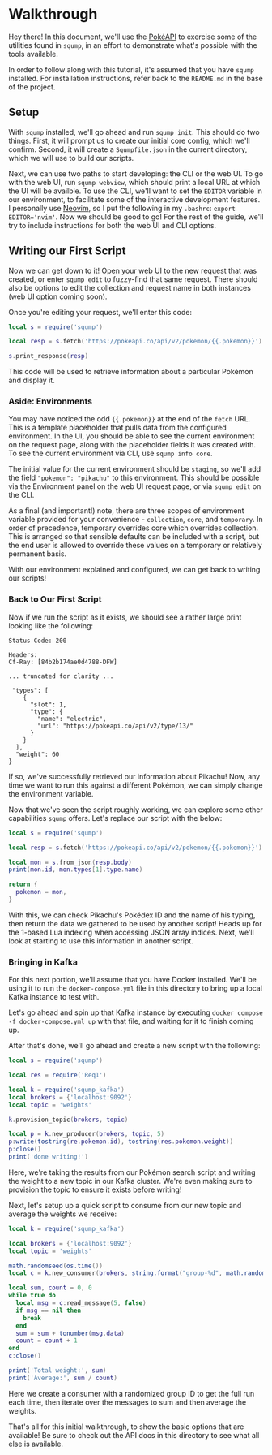 # Walkthrough

Hey there! In this document, we'll use the [PokéAPI](https://pokeapi.co/) to exercise some of the utilities found in `sqump`, in an effort to demonstrate what's possible with the tools available.

In order to follow along with this tutorial, it's assumed that you have `sqump` installed. For installation instructions, refer back to the `README.md` in the base of the project.

## Setup
With `sqump` installed, we'll go ahead and run `sqump init`. This should do two things. First, it will prompt us to create our initial core config, which we'll confirm. Second, it will create a `Squmpfile.json` in the current directory, which we will use to build our scripts.

Next, we can use two paths to start developing: the CLI or the web UI. To go with the web UI, run `sqump webview`, which should print a local URL at which the UI will be availble. To use the CLI, we'll want to set the `EDITOR` variable in our environment, to facilitate some of the interactive development features. I personally use [Neovim](https://neovim.io/), so I put the following in my `.bashrc`: `export EDITOR='nvim'`. Now we should be good to go! For the rest of the guide, we'll try to include instructions for both the web UI and CLI options.

## Writing our First Script
Now we can get down to it! Open your web UI to the new request that was created, or enter `sqump edit` to fuzzy-find that same request. There should also be options to edit the collection and request name in both instances (web UI option coming soon).

Once you're editing your request, we'll enter this code:
```lua
local s = require('sqump')

local resp = s.fetch('https://pokeapi.co/api/v2/pokemon/{{.pokemon}}')

s.print_response(resp)
```

This code will be used to retrieve information about a particular Pokémon and display it.

### Aside: Environments
You may have noticed the odd `{{.pokemon}}` at the end of the `fetch` URL. This is a template placeholder that pulls data from the configured environment. In the UI, you should be able to see the current environment on the request page, along with the placeholder fields it was created with. To see the current environment via CLI, use `sqump info core`.

The initial value for the current environment should be `staging`, so we'll add the field `"pokemon": "pikachu"` to this environment. This should be possible via the Environment panel on the web UI request page, or via `sqump edit` on the CLI.

As a final (and important!) note, there are three scopes of environment variable provided for your convenience - `collection`, `core`, and `temporary`. In order of precedence, temporary overrides core which overrides collection. This is arranged so that sensible defaults can be included with a script, but the end user is allowed to override these values on a temporary or relatively permanent basis.

With our environment explained and configured, we can get back to writing our scripts!

### Back to Our First Script
Now if we run the script as it exists, we should see a rather large print looking like the following:
```
Status Code: 200

Headers:
Cf-Ray: [84b2b174ae0d4788-DFW]

... truncated for clarity ...

 "types": [
    {
      "slot": 1,
      "type": {
        "name": "electric",
        "url": "https://pokeapi.co/api/v2/type/13/"
      }
    }
  ],
  "weight": 60
}
```
If so, we've successfully retrieved our information about Pikachu! Now, any time we want to run this against a different Pokémon, we can simply change the environment variable.

Now that we've seen the script roughly working, we can explore some other capabilities `sqump` offers. Let's replace our script with the below:
```lua
local s = require('sqump')

local resp = s.fetch('https://pokeapi.co/api/v2/pokemon/{{.pokemon}}')

local mon = s.from_json(resp.body)
print(mon.id, mon.types[1].type.name)

return {
  pokemon = mon,
}
```
With this, we can check Pikachu's Pokédex ID and the name of his typing, then return the data we gathered to be used by another script! Heads up for the 1-based Lua indexing when accessing JSON array indices. Next, we'll look at starting to use this information in another script.

### Bringing in Kafka
For this next portion, we'll assume that you have Docker installed. We'll be using it to run the `docker-compose.yml` file in this directory to bring up a local Kafka instance to test with.

Let's go ahead and spin up that Kafka instance by executing `docker compose -f docker-compose.yml up` with that file, and waiting for it to finish coming up.

After that's done, we'll go ahead and create a new script with the following:
```lua
local s = require('sqump')

local res = require('Req1')

local k = require('sqump_kafka')
local brokers = {'localhost:9092'}
local topic = 'weights'

k.provision_topic(brokers, topic)

local p = k.new_producer(brokers, topic, 5)
p:write(tostring(re.pokemon.id), tostring(res.pokemon.weight))
p:close()
print('done writing!')
```
Here, we're taking the results from our Pokémon search script and writing the weight to a new topic in our Kafka cluster. We're even making sure to provision the topic to ensure it exists before writing!

Next, let's setup up a quick script to consume from our new topic and average the weights we receive:
```lua
local k = require('sqump_kafka')

local brokers = {'localhost:9092'}
local topic = 'weights'

math.randomseed(os.time())
local c = k.new_consumer(brokers, string.format("group-%d", math.random(1, 1000)), topic, 'first')

local sum, count = 0, 0
while true do
  local msg = c:read_message(5, false)
  if msg == nil then
    break
  end
  sum = sum + tonumber(msg.data)
  count = count + 1
end
c:close()

print('Total weight:', sum)
print('Average:', sum / count)
```
Here we create a consumer with a randomized group ID to get the full run each time, then iterate over the messages to sum and then average the weights.

That's all for this initial walkthrough, to show the basic options that are available! Be sure to check out the API docs in this directory to see what all else is available.
